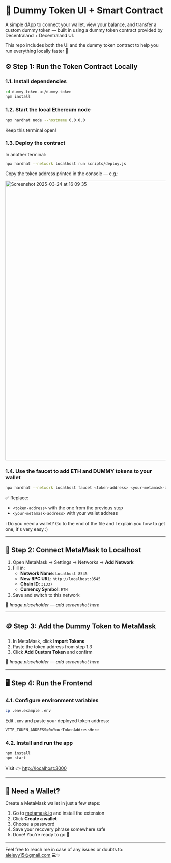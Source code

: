 # 💸 Dummy Token UI + Smart Contract

A simple dApp to connect your wallet, view your balance, and transfer a custom dummy token — built in using a dummy token contract provided by Decentraland + Decentraland UI.

This repo includes both the UI and the dummy token contract to help you run everything locally faster 🚀

## ⚙️ Step 1: Run the Token Contract Locally

### 1.1. Install dependencies

```bash
cd dummy-token-ui/dummy-token
npm install
```

### 1.2. Start the local Ethereum node

```bash
npx hardhat node --hostname 0.0.0.0
```
Keep this terminal open!

### 1.3. Deploy the contract

In another terminal:

```bash
npx hardhat --network localhost run scripts/deploy.js
```

Copy the token address printed in the console — e.g.:

<img width="877" alt="Screenshot 2025-03-24 at 16 09 35" src="https://github.com/user-attachments/assets/185d7d85-066e-4b5e-8d64-a901a6533dae" />

### 1.4. Use the faucet to add ETH and DUMMY tokens to your wallet

```bash
npx hardhat --network localhost faucet <token-address> <your-metamask-address>
```

✅ Replace:

- `<token-address>` with the one from the previous step
- `<your-metamask-address>` with your wallet address

ℹ️ Do you need a wallet? Go to the end of the file and I explain you how to get one, it's very easy :)

---

## 🔌 Step 2: Connect MetaMask to Localhost

1. Open MetaMask → Settings → Networks → **Add Network**
2. Fill in:
   - **Network Name**: `Localhost 8545`
   - **New RPC URL**: `http://localhost:8545`
   - **Chain ID**: `31337`
   - **Currency Symbol**: `ETH`
3. Save and switch to this network

📸 _Image placeholder — add screenshot here_

---

## 🪙 Step 3: Add the Dummy Token to MetaMask

1. In MetaMask, click **Import Tokens**
2. Paste the token address from step 1.3
3. Click **Add Custom Token** and confirm

📸 _Image placeholder — add screenshot here_

---

## 🖥️ Step 4: Run the Frontend

### 4.1. Configure environment variables

```bash
cp .env.example .env
```

Edit `.env` and paste your deployed token address:

```env
VITE_TOKEN_ADDRESS=0xYourTokenAddressHere
```

### 4.2. Install and run the app

```bash
npm install
npm start
```

Visit 👉 [http://localhost:3000](http://localhost:3000)

---

## 🦊 Need a Wallet?

Create a MetaMask wallet in just a few steps:

1. Go to [metamask.io](https://metamask.io/) and install the extension
2. Click **Create a wallet**
3. Choose a password
4. Save your recovery phrase somewhere safe
5. Done! You're ready to go 🎉

---

Feel free to reach me in case of any issues or doubts to: alelevy15@gmail.com 💻✨
